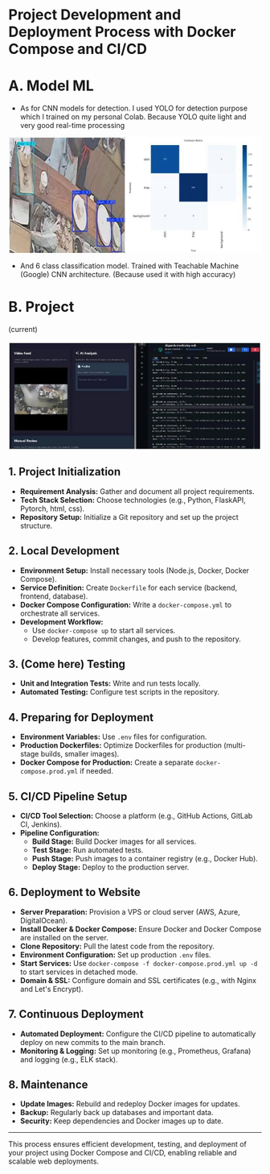 # Project Development and Deployment Process with Docker Compose and CI/CD

# A. Model ML
 - As for CNN models for detection. I used YOLO for detection purpose which I trained on my personal Colab. Because YOLO quite light and very good real-time processing

 ![alt text](image.png)

 - And 6 class classification model. Trained with Teachable Machine (Google) CNN architecture. (Because used it with high accuracy) 

# B. Project

(current)

![alt text](image-1.png)

## 1. Project Initialization

- **Requirement Analysis:** Gather and document all project requirements.
- **Tech Stack Selection:** Choose technologies (e.g., Python, FlaskAPI, Pytorch, html, css).
- **Repository Setup:** Initialize a Git repository and set up the project structure.

## 2. Local Development

- **Environment Setup:** Install necessary tools (Node.js, Docker, Docker Compose).
- **Service Definition:** Create `Dockerfile` for each service (backend, frontend, database).
- **Docker Compose Configuration:** Write a `docker-compose.yml` to orchestrate all services.
- **Development Workflow:**
   - Use `docker-compose up` to start all services.
   - Develop features, commit changes, and push to the repository.

## 3. (Come here) Testing

- **Unit and Integration Tests:** Write and run tests locally.
- **Automated Testing:** Configure test scripts in the repository.

## 4. Preparing for Deployment

- **Environment Variables:** Use `.env` files for configuration.
- **Production Dockerfiles:** Optimize Dockerfiles for production (multi-stage builds, smaller images).
- **Docker Compose for Production:** Create a separate `docker-compose.prod.yml` if needed.

## 5. CI/CD Pipeline Setup

- **CI/CD Tool Selection:** Choose a platform (e.g., GitHub Actions, GitLab CI, Jenkins).
- **Pipeline Configuration:**
   - **Build Stage:** Build Docker images for all services.
   - **Test Stage:** Run automated tests.
   - **Push Stage:** Push images to a container registry (e.g., Docker Hub).
   - **Deploy Stage:** Deploy to the production server.

## 6. Deployment to Website

- **Server Preparation:** Provision a VPS or cloud server (AWS, Azure, DigitalOcean).
- **Install Docker & Docker Compose:** Ensure Docker and Docker Compose are installed on the server.
- **Clone Repository:** Pull the latest code from the repository.
- **Environment Configuration:** Set up production `.env` files.
- **Start Services:** Use `docker-compose -f docker-compose.prod.yml up -d` to start services in detached mode.
- **Domain & SSL:** Configure domain and SSL certificates (e.g., with Nginx and Let's Encrypt).

## 7. Continuous Deployment

- **Automated Deployment:** Configure the CI/CD pipeline to automatically deploy on new commits to the main branch.
- **Monitoring & Logging:** Set up monitoring (e.g., Prometheus, Grafana) and logging (e.g., ELK stack).

## 8. Maintenance

- **Update Images:** Rebuild and redeploy Docker images for updates.
- **Backup:** Regularly back up databases and important data.
- **Security:** Keep dependencies and Docker images up to date.

---

This process ensures efficient development, testing, and deployment of your project using Docker Compose and CI/CD, enabling reliable and scalable web deployments.